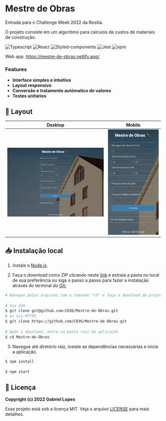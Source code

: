 # Mestre de Obras

Entrada para o Challenge Week 2022 da Resilia.

O projeto consiste em um algoritimo para calculos de custos de materiais de construção. 

![Typescript](https://img.shields.io/badge/TypeScript-007ACC?style=for-the-badge&logo=typescript&logoColor=white) ![React](https://img.shields.io/badge/react-%2320232a.svg?style=for-the-badge&logo=react&logoColor=%2361DAFB) ![Styled-components](https://img.shields.io/badge/styled--components-DB7093?style=for-the-badge&logo=styled-components&logoColor=white)  ![Jest](https://img.shields.io/badge/Jest-C21325?style=for-the-badge&logo=jest&logoColor=white) ![npm](https://img.shields.io/badge/npm-CB3837?style=for-the-badge&logo=npm&logoColor=white)

Web app: https://mestre-de-obras.netlify.app/

### Features

* <b>Interface simples e intuitiva</b>
* <b>Layout responsivo</b></br>
* <b>Conversão e tratamento autómatico de valores</b>
* <b>Testes unitários</b>

## 🤳 Layout

| Desktop                                  | Mobile                                 |
| ---------------------------------------- | -------------------------------------- |
| ![Desktop](./src/assets/img/desktop.png) | ![Mobile](./src/assets/img/mobile.png) |

## 📥 Instalação local

1. Instale o [Node.js](https://nodejs.org/en/).

2. Faça o download como ZIP clicando neste [link](https://github.com/C836/Mestre-de-Obras/archive/refs/heads/main.zip) e extraia a pasta no local de sua preferência ou siga o passo a passo para fazer a instalação através do terminal do [Git:](https://git-scm.com/)

```bash
# Navegue pelos arquivos com o comando "cd" e faça o download do projeto

# Via SSH
$ git clone git@github.com:C836/Mestre-de-Obras.git
# ou via HTTPS
$ git clone https://github.com/C836/Mestre-de-Obras.git

# Após o download, entre na pasta raiz da aplicação
$ cd Mestre-de-Obras
```

3. Navegue até diretório raiz, instale as dependências necessárias e inicie a aplicação.

```bash
$ npm install

$ npm start
```

## 📝 Licença

<b>Copyright (c) 2022 Gabriel Lopes</b>

Esse projeto está sob a licença MIT. Veja o arquivo [LICENSE](https://github.com/C836/Mestre-de-Obras/blob/main/LICENSE) para mais detalhes.
